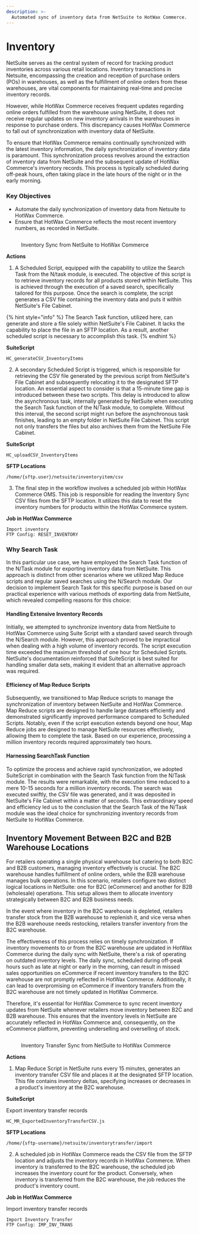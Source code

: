 ```yaml
---
description: >-
  Automated sync of inventory data from NetSuite to HotWax Commerce.
---
```


# Inventory

NetSuite serves as the central system of record for tracking product inventories across various retail locations. Inventory transactions in Netsuite, encompassing the creation and reception of purchase orders (POs) in warehouses, as well as the fulfillment of online orders from these warehouses, are vital components for maintaining real-time and precise inventory records.

However, while HotWax Commerce receives frequent updates regarding online orders fulfilled from the warehouse using NetSuite, it does not receive regular updates on new inventory arrivals in the warehouses in response to purchase orders. This discrepancy causes HotWax Commerce to fall out of synchronization with inventory data of NetSuite.

To ensure that HotWax Commerce remains continually synchronized with the latest inventory information, the daily synchronization of inventory data is paramount. This synchronization process revolves around the extraction of inventory data from NetSuite and the subsequent update of HotWax Commerce's inventory records. This process is typically scheduled during off-peak hours, often taking place in the late hours of the night or in the early morning.

### Key Objectives

* Automate the daily synchronization of inventory data from Netsuite to HotWax Commerce.
* Ensure that HotWax Commerce reflects the most recent inventory numbers, as recorded in NetSuite.

<figure><img src="../.gitbook/assets/2.png" alt=""><figcaption><p>Inventory Sync from NetSuite to HotWax Commerce</p></figcaption></figure>

**Actions**

1. A Scheduled Script, equipped with the capability to utilize the Search Task from the N/task module, is executed. The objective of this script is to retrieve inventory records for all products stored within NetSuite. This is achieved through the execution of a saved search, specifically tailored for this purpose. Once the search is complete, the script generates a CSV file containing the inventory data and puts it within NetSuite's File Cabinet.

{% hint style="info" %}
The Search Task function, utilized here, can generate and store a file solely within NetSuite's File Cabinet. It lacks the capability to place the file in an SFTP location. As a result, another scheduled script is necessary to accomplish this task.
{% endhint %}

**SuiteScript**

```
HC_generateCSV_InventoryItems
```

2. A secondary Scheduled Script is triggered, which is responsible for retrieving the CSV file generated by the previous script from NetSuite's File Cabinet and subsequently relocating it to the designated SFTP location. An essential aspect to consider is that a 15-minute time gap is introduced between these two scripts. This delay is introduced to allow the asynchronous task, internally generated by NetSuite when executing the Search Task function of the N/Task module, to complete. Without this interval, the second script might run before the asynchronous task finishes, leading to an empty folder in NetSuite File Cabinet. This script not only transfers the files but also archives them from the NetSuite File Cabinet.

**SuiteScript**

```
HC_uploadCSV_InventoryItems
```

**SFTP Locations**

```
/home/{sftp.user}/netsuite/inventoryitem/csv
```

3. The final step in the workflow involves a scheduled job within HotWax Commerce OMS. This job is responsible for reading the Inventory Sync CSV files from the SFTP location. It utilizes this data to reset the inventory numbers for products within the HotWax Commerce system.

**Job in HotWax Commerce**

```
Import inventory
FTP Config: RESET_INVENTORY
```

### Why Search Task

In this particular use case, we have employed the Search Task function of the N/Task module for exporting inventory data from NetSuite. This approach is distinct from other scenarios where we utilized Map Reduce scripts and regular saved searches using the N/Search module. Our decision to implement Search Task for this specific purpose is based on our practical experience with various methods of exporting data from NetSuite, which revealed compelling reasons for this choice:

#### Handling Extensive Inventory Records

Initially, we attempted to synchronize inventory data from NetSuite to HotWax Commerce using Suite Script with a standard saved search through the N/Search module. However, this approach proved to be impractical when dealing with a high volume of inventory records. The script execution time exceeded the maximum threshold of one hour for Scheduled Scripts. NetSuite's documentation reinforced that SuiteScript is best suited for handling smaller data sets, making it evident that an alternative approach was required.

#### Efficiency of Map Reduce Scripts

Subsequently, we transitioned to Map Reduce scripts to manage the synchronization of inventory between NetSuite and HotWax Commerce. Map Reduce scripts are designed to handle large datasets efficiently and demonstrated significantly improved performance compared to Scheduled Scripts. Notably, even if the script execution extends beyond one hour, Map Reduce jobs are designed to manage NetSuite resources effectively, allowing them to complete the task. Based on our experience, processing a million inventory records required approximately two hours.

#### Harnessing SearchTask Function

To optimize the process and achieve rapid synchronization, we adopted SuiteScript in combination with the Search Task function from the N/Task module. The results were remarkable, with the execution time reduced to a mere 10-15 seconds for a million inventory records. The search was executed swiftly, the CSV file was generated, and it was deposited in NetSuite's File Cabinet within a matter of seconds. This extraordinary speed and efficiency led us to the conclusion that the Search Task of the N/Task module was the ideal choice for synchronizing inventory records from NetSuite to HotWax Commerce.

## Inventory Movement Between B2C and B2B Warehouse Locations

For retailers operating a single physical warehouse but catering to both B2C and B2B customers, managing inventory effectively is crucial. The B2C warehouse handles fulfillment of online orders, while the B2B warehouse manages bulk operations. In this scenario, retailers configure two distinct logical locations in NetSuite: one for B2C (eCommerce) and another for B2B (wholesale) operations. This setup allows them to allocate inventory strategically between B2C and B2B business needs.

In the event where inventory in the B2C warehouse is depleted, retailers transfer stock from the B2B warehouse to replenish it, and vice versa when the B2B warehouse needs restocking, retailers transfer inventory from the B2C warehouse.

The effectiveness of this process relies on timely synchronization. If inventory movements to or from the B2C warehouse are updated in HotWax Commerce during the daily sync with NetSuite, there's a risk of operating on outdated inventory levels. The daily sync, scheduled during off-peak hours such as late at night or early in the morning, can result in missed sales opportunities on eCommerce if recent inventory transfers to the B2C warehouse are not promptly reflected in HotWax Commerce. Additionally, it can lead to overpromising on eCommerce if inventory transfers from the B2C warehouse are not timely updated in HotWax Commerce.

Therefore, it's essential for HotWax Commerce to sync recent inventory updates from NetSuite whenever retailers move inventory between B2C and B2B warehouse. This ensures that the inventory levels in NetSuite are accurately reflected in HotWax Commerce and, consequently, on the eCommerce platform, preventing underselling and overselling of stock.

<figure><img src="../../.gitbook/assets/3.png" alt=""><figcaption><p>Inventory Transfer Sync from NetSuite to HotWax Commerce</p></figcaption></figure>

**Actions**

1. Map Reduce Script in NetSuite runs every 15 minutes, generates an inventory transfer CSV file and places it at the designated SFTP location. This file contains inventory deltas, specifying increases or decreases in a product's inventory at the B2C warehouse.

**SuiteScript**

Export inventory transfer records

```
HC_MR_ExportedInventoryTransferCSV.js
```

**SFTP Locations**

```
/home/{sftp-username}/netsuite/inventorytransfer/import
```

2. A scheduled job in HotWax Commerce reads the CSV file from the SFTP location and adjusts the inventory records in HotWax Commerce. When inventory is transferred to the B2C warehouse, the scheduled job increases the inventory count for the product. Conversely, when inventory is transferred from the B2C warehouse, the job reduces the product's inventory count.

**Job in HotWax Commerce**

Import inventory transfer records

```
Import Inventory Transfer
FTP Config: IMP_INV_TRANS
```
